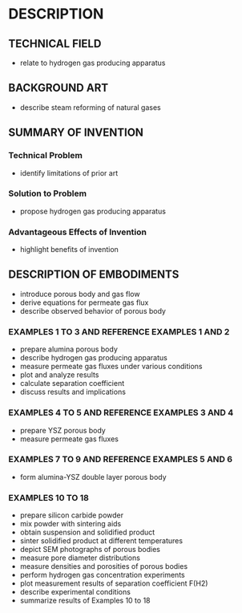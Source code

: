 # DESCRIPTION

## TECHNICAL FIELD

- relate to hydrogen gas producing apparatus

## BACKGROUND ART

- describe steam reforming of natural gases

## SUMMARY OF INVENTION

### Technical Problem

- identify limitations of prior art

### Solution to Problem

- propose hydrogen gas producing apparatus

### Advantageous Effects of Invention

- highlight benefits of invention

## DESCRIPTION OF EMBODIMENTS

- introduce porous body and gas flow
- derive equations for permeate gas flux
- describe observed behavior of porous body

### EXAMPLES 1 TO 3 AND REFERENCE EXAMPLES 1 AND 2

- prepare alumina porous body
- describe hydrogen gas producing apparatus
- measure permeate gas fluxes under various conditions
- plot and analyze results
- calculate separation coefficient
- discuss results and implications

### EXAMPLES 4 TO 5 AND REFERENCE EXAMPLES 3 AND 4

- prepare YSZ porous body
- measure permeate gas fluxes

### EXAMPLES 7 TO 9 AND REFERENCE EXAMPLES 5 AND 6

- form alumina-YSZ double layer porous body

### EXAMPLES 10 TO 18

- prepare silicon carbide powder
- mix powder with sintering aids
- obtain suspension and solidified product
- sinter solidified product at different temperatures
- depict SEM photographs of porous bodies
- measure pore diameter distributions
- measure densities and porosities of porous bodies
- perform hydrogen gas concentration experiments
- plot measurement results of separation coefficient F(H2)
- describe experimental conditions
- summarize results of Examples 10 to 18


